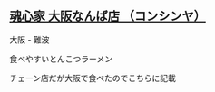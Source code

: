 ## [魂心家 大阪なんば店 （コンシンヤ）](http://tabelog.com/osaka/A2701/A270202/27068505/)

大阪 - 難波

食べやすいとんこつラーメン

チェーン店だが大阪で食べたのでこちらに記載

<!--
<img src="https://aat6xa.blu.livefilestore.com/y3mfpio4cED5CDB98JGNa9QxKw54XvKGA1L5X3Bip-RZ41slbn8n4bkUbCZedF85Ar2OF4JuMVTySp1cpLhzcNsr7fmZeqqVdmu7meFzJAnDjZgMg4VKbKCArjg2BihVzSDc63UeRFSes4vD-xxy8DVRxl2pZ_svu263Ehdhr_BN4Y?width=660&height=495&cropmode=none" width="660" height="495" />
<img src="https://zgt6xa.bl3301.livefilestore.com/y3mszxW3Z_MzADKbHbB09IQcvdXoP0rGPWcHI-Imw_e-l5Y9iIogpuo_8uoB_Gl52PTUVkQ6vOFRfvqmCf9NpnywU_IcBP63H6e7N8ch3yMugzUCvDULFsJgy1nZk2WWoTn_-Kc6A3qxXqE83CwsdntU0qMS9kwK0BWW4-9QQz_wLI?width=660&height=495&cropmode=none" width="660" height="495" />
-->
